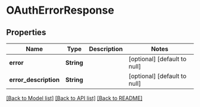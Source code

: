 # OAuthErrorResponse
## Properties

| Name | Type | Description | Notes |
|------------ | ------------- | ------------- | -------------|
| **error** | **String** |  | [optional] [default to null] |
| **error\_description** | **String** |  | [optional] [default to null] |

[[Back to Model list]](../README.md#documentation-for-models) [[Back to API list]](../README.md#documentation-for-api-endpoints) [[Back to README]](../README.md)

